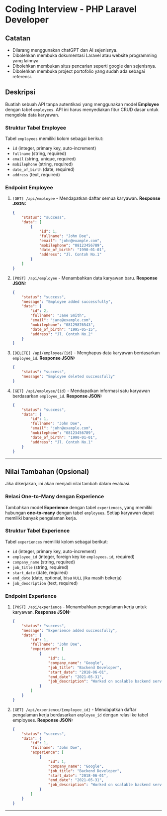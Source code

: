# Coding Interview - PHP Laravel Developer

## **Catatan**
- Dilarang menggunakan chatGPT dan AI sejenisnya.
- Dibolehkan membuka dokumentasi Laravel atau website programming yang lainnya
- Dibolehkan membukan situs pencarian seperti google dan sejenisnya.
- Dibolehkan membuka project portofolio yang sudah ada sebagai referensi.

## Deskripsi
Buatlah sebuah API tanpa autentikasi yang menggunakan model **Employee** dengan tabel `employees`. API ini harus menyediakan fitur CRUD dasar untuk mengelola data karyawan.

### **Struktur Tabel Employee**
Tabel `employees` memiliki kolom sebagai berikut:
- `id` (integer, primary key, auto-increment)
- `fullname` (string, required)
- `email` (string, unique, required)
- `mobilephone` (string, required)
- `date_of_birth` (date, required)
- `address` (text, required)

### **Endpoint Employee**
1. `[GET] /api/employee` - Mendapatkan daftar semua karyawan.
   **Response JSON:**
   ```json
   {
       "status": "success",
       "data": [
           {
               "id": 1,
               "fullname": "John Doe",
               "email": "john@example.com",
               "mobilephone": "08123456789",
               "date_of_birth": "1990-01-01",
               "address": "Jl. Contoh No.1"
           }
       ]
   }
   ```

2. `[POST] /api/employee` - Menambahkan data karyawan baru.
   **Response JSON:**
   ```json
   {
       "status": "success",
       "message": "Employee added successfully",
       "data": {
           "id": 2,
           "fullname": "Jane Smith",
           "email": "jane@example.com",
           "mobilephone": "08129876543",
           "date_of_birth": "1995-05-15",
           "address": "Jl. Contoh No.2"
       }
   }
   ```

3. `[DELETE] /api/employee/{id}` - Menghapus data karyawan berdasarkan `employee_id`.
   **Response JSON:**
   ```json
   {
       "status": "success",
       "message": "Employee deleted successfully"
   }
   ```

4. `[GET] /api/employee/{id}` - Mendapatkan informasi satu karyawan berdasarkan `employee_id`.
   **Response JSON:**
   ```json
   {
       "status": "success",
       "data": {
           "id": 1,
           "fullname": "John Doe",
           "email": "john@example.com",
           "mobilephone": "08123456789",
           "date_of_birth": "1990-01-01",
           "address": "Jl. Contoh No.1"
       }
   }
   ```

---

## **Nilai Tambahan (Opsional)**
Jika dikerjakan, ini akan menjadi nilai tambah dalam evaluasi.

### **Relasi One-to-Many dengan Experience**
Tambahkan model **Experience** dengan tabel `experiences`, yang memiliki hubungan **one-to-many** dengan tabel `employees`. Setiap karyawan dapat memiliki banyak pengalaman kerja.

### **Struktur Tabel Experience**
Tabel `experiences` memiliki kolom sebagai berikut:
- `id` (integer, primary key, auto-increment)
- `employee_id` (integer, foreign key ke `employees.id`, required)
- `company_name` (string, required)
- `job_title` (string, required)
- `start_date` (date, required)
- `end_date` (date, optional, bisa `NULL` jika masih bekerja)
- `job_description` (text, required)

### **Endpoint Experience**
1. `[POST] /api/experience` - Menambahkan pengalaman kerja untuk karyawan.
   **Response JSON:**
   ```json
   {
       "status": "success",
       "message": "Experience added successfully",
       "data": {
           "id": 1,
           "fullname": "John Doe",
           "experience": [
               {
                   "id": 1,
                   "company_name": "Google",
                   "job_title": "Backend Developer",
                   "start_date": "2018-06-01",
                   "end_date": "2021-05-31",
                   "job_description": "Worked on scalable backend services."
               }
           ]
       }
   }
   ```

2. `[GET] /api/experience/{employee_id}` - Mendapatkan daftar pengalaman kerja berdasarkan `employee_id` dengan relasi ke tabel employees.
   **Response JSON:**
   ```json
   {
       "status": "success",
       "data": {
           "id": 1,
           "fullname": "John Doe",
           "experience": [
               {
                   "id": 1,
                   "company_name": "Google",
                   "job_title": "Backend Developer",
                   "start_date": "2018-06-01",
                   "end_date": "2021-05-31",
                   "job_description": "Worked on scalable backend services."
               }
           ]
       }
   }
   ```

---
